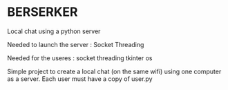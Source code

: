 # BERSERKER
Local chat using a python server

Needed to launch the server : 
  Socket
  Threading

Needed for the useres : 
  socket
  threading
  tkinter
  os


Simple project to create a local chat (on the same wifi) using one computer as a server. Each user must have a copy of user.py
